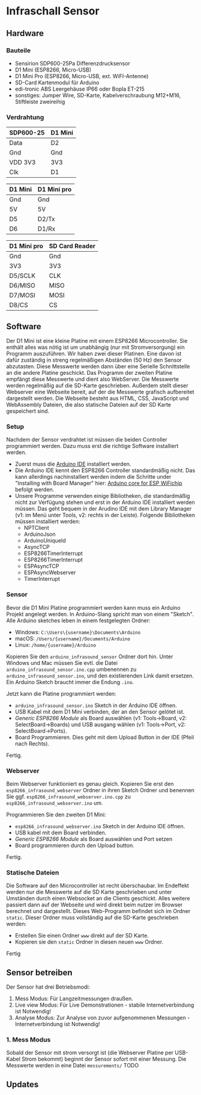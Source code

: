 # Infraschall Sensor

## Hardware

### Bauteile
- Sensirion SDP600-25Pa Differenzdrucksensor
- D1 Mini (ESP8266, Micro-USB)
- D1 Mini Pro (ESP8266, Micro-USB, ext. WiFI-Antenne)
- SD-Card Kartenmodul für Arduino
- edi-tronic ABS Leergehäuse IP66 oder Bopla ET-215
- sonstiges: Jumper Wire, SD-Karte, Kabelverschraubung M12+M16, Stiftleiste zweireihig

### Verdrahtung
SDP600-25 | D1 Mini 
--------- | -------- 
Data    | D2   
Gnd     | Gnd
VDD 3V3 | 3V3   
Clk     | D1

D1 Mini | D1 Mini pro
------- | -------- 
Gnd   | Gnd   
5V    | 5V
D5    | D2/Tx   
D6    | D1/Rx

D1 Mini pro | SD Card Reader
----------- | -------- 
Gnd     | Gnd   
3V3     | 3V3
D5/SCLK | CLK
D6/MISO | MISO
D7/MOSI | MOSI
D8/CS   | CS   

## Software
Der D1 Mini ist eine kleine Platine mit einem ESP8266 Microcontroller.
Sie enthält alles was nötig ist um unabhängig (nur mit Stromversorgung) ein Programm auszuführen.
Wir haben zwei dieser Platinen.
Eine davon ist dafür zuständig in streng regelmäßigen Abständen (50 Hz) den Sensor abzutasten.
Diese Messwerte werden dann über eine Serielle Schnittstelle an die andere Platine geschickt.
Das Programm der zweiten Platine empfängt diese Messwerte und dient also
WebServer. Die Messwerte werden regelmäßig auf die SD-Karte geschrieben.
Außerdem stellt dieser Webserver eine Webseite bereit, auf der die Messwerte
grafisch aufbereitet dargestellt werden.
Die Webseite besteht aus HTML, CSS, JavaScript und WebAssembly Dateien, die also statische Dateien auf der SD Karte gespeichert sind.

### Setup
Nachdem der Sensor verdrahtet ist müssen die beiden Controller programmiert werden. Dazu muss erst die richtige Software installiert werden.

* Zuerst muss die [Arduino IDE](https://www.arduino.cc/en/software) installiert werden.
* Die Arduino IDE kennt den ESP8266 Controller standardmäßig nicht. Das kann
allerdings nachinstalliert werden indem die Schritte under "Installing with
Board Manager" hier: [Arduino core for ESP WiFichip](https://github.com/esp8266/Arduino) befolgt werden.
* Unsere Programme verwenden einige Bibliotheken, die standardmäßig nicht zur
Verfügung stehen und erst in der Arduino IDE installiert werden müssen. Das
geht bequem in der Arudino IDE mit dem Library Manager (v1: im Menü unter
Tools, v2: rechts in der Leiste). Folgende Bibliotheken müssen installiert
werden:
    - NPTClient 
    - ArduinoJson 
    - ArduinoUniqueId 
    - AsyncTCP
    - ESP8266TimerInterrupt
    - ESP8266TimerInterrupt
    - ESPAsyncTCP
    - ESPAsyncWebserver
    - TimerInterrupt

### Sensor
Bevor die D1 Mini Platine programmiert werden kann muss ein Arduino Projekt
angelegt werden. In Arduino-Slang spricht man von einem "Sketch". Alle Arduino
sketches leben in einem festgelegten Ordner:

 * Windows: `C:\Users\{username}\Documents\Arduino`
 * macOS: `/Users/{username}/Documents/Arduino`
 * Linux: `/home/{username}/Arduino`

Kopieren Sie den `arduino_infrasound_sensor` Ordner dort hin. Unter Windows und
Mac müssen Sie evtl. die Datei `arduino_infrasound_sensor.ino.cpp` umbenennen
zu `arduino_infrasound_sensor.ino`, und den existierenden Link damit ersetzen.
Ein Arduino Sketch braucht immer die Endung `.ino`.

Jetzt kann die Platine programmiert werden:
- `arduino_infrasound_sensor.ino` Sketch in der Arduino IDE öffnen.
- USB Kabel mit dem D1 Mini verbinden, der an den Sensor gelötet ist.
- _Generic ESP8266 Module_ als Board auswählen (v1: Tools->Board, v2:
SelectBoard->Boards) und USB ausgang wählen (v1: Tools->Port, v2:
SelectBoard->Ports).
- Board Programmieren. Dies geht mit dem Upload Button in der IDE (Pfeil nach Rechts).

Fertig.

### Webserver
Beim Webserver funktioniert es genau gleich. 
Kopieren Sie erst den `esp8266_infrasound_webserver` Ordner in ihren Sketch Ordner und benennen Sie ggf. `esp8266_infrasound_webserver.ino.cpp` zu `esp8266_infrasound_webserver.ino` um. 

Programmieren Sie den zweiten D1 Mini:
- `esp8266_infrasound_webserver.ino` Sketch in der Arduino IDE öffnen.
- USB kabel mit dem Board verbinden.
- _Generic ESP8266 Module_ als Board auswählen und Port setzen
- Board programmieren durch den Upload button.

Fertig.

### Statische Dateien
Die Software auf den Microcontroller ist recht überschaubar. Im Endeffekt werden nur die Messwerte auf die SD Karte geschrieben und unter Umständen durch einen Websocket an die Clients geschickt.
Alles weitere passiert dann auf der Webseite und wird direkt beim nutzer im Browser berechnet und dargestellt.
Dieses Web-Programm befindet sich im Ordner `static`. Dieser Ordner muss vollständig auf die SD-Karte geschrieben werden:
- Erstellen Sie einen Ordner `www` direkt auf der SD Karte.
- Kopieren sie den `static` Ordner in diesen neuen `www` Ordner.

Fertig

## Sensor betreiben
Der Sensor hat drei Betriebsmodi:
1. Mess Modus: Für Langzeitmessungen draußen.
2. Live view Modus: Für Live Demonstrationen - stabile Internetverbindung ist Notwendig!
3. Analyse Modus: Zur Analyse von zuvor aufgenommenen Messungen - Internetverbindung ist Notwendig!

### 1. Mess Modus
Sobald der Sensor mit strom versorgt ist (die Webserver Platine per USB-Kabel Strom bekommt) beginnt der Sensor sofort mit einer Messung. Die Messwerte werden in eine Datei `messurements/` TODO


## Updates


